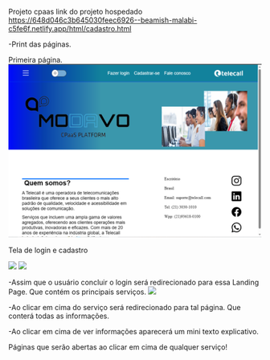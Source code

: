 

Projeto cpaas
link do projeto hospedado
https://648d046c3b645030feec6926--beamish-malabi-c5fe6f.netlify.app/html/cadastro.html

-Print das páginas.

Primeira página. 
<img src="prints/inicio.png">

Tela de login e cadastro

<img src="prints/Captura%20de%20Tela%20(134).png.png">
<img src="prints/Captura%20de%20Tela%20(135).png.png">


-Assim que o usuário concluir o login será redirecionado para essa Landing Page.
Que contém os principais serviços.
<img src="prints/principal.png.png">

	
-Ao clicar em cima do serviço será redirecionado para tal página. Que conterá todas as informações.

-Ao clicar em cima de ver informações aparecerá um mini texto explicativo.
 
Páginas que serão abertas ao clicar em cima de qualquer serviço!

